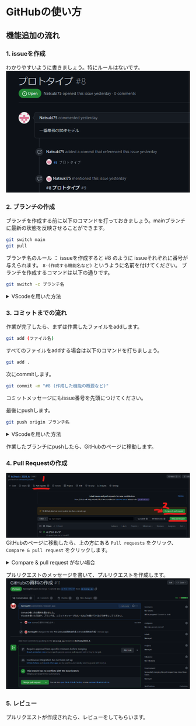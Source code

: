 # GitHubの使い方

## 機能追加の流れ
### 1. issueを作成
わかりやすいように書きましょう。特にルールはないです。
![](images/issue.png)

### 2. ブランチの作成
ブランチを作成する前に以下のコマンドを打っておきましょう。mainブランチに最新の状態を反映させることができます。
```sh
git switch main
git pull
```


ブランチ名のルール ： issueを作成すると #8 のように issueそれぞれに番号が与えられます。
`8-(作成する機能名など)` というように名前を付けてください。
ブランチを作成するコマンドは以下の通りです。
```sh
git switch -c ブランチ名
```

<!-- VScodeを用いた方法 折り畳み表示 -->
<details>
<summary>VScodeを用いた方法</summary>
<img src="images/branch.png" width="500px">
<div>
VScodeの左下にあるブランチのアイコンをクリックすると、ブランチの選択画面が出てきます。
</div>
<img src="images/branch_main.png" width="500px">
<div>
まずはmainブランチに切り替えます。
</div>
<img src="images/pull.png" width="500px">
<div>
mainブランチに最新の状態を反映させます。
</div>
<img src="images/branch_create.png" width="500px">
<div>
ブランチを作成します。
</div>
<img src="images/branch_name.png" width="500px">
<div>
ブランチの名前は `(issue番号)-(作成する機能名など)` というように名前を付けてください。
</div>
</details>

### 3. コミットまでの流れ
作業が完了したら、まずは作業したファイルをaddします。
```sh
git add (ファイル名)
```
すべてのファイルをaddする場合は以下のコマンドを打ちましょう。
```sh
git add .
```

次にcommitします。
```sh
git commit -m "#8 (作成した機能の概要など)"
```
コミットメッセージにもissue番号を先頭につけてください。

最後にpushします。
```sh
git push origin ブランチ名
```

<!-- VScodeを用いた方法 折り畳み表示 -->
<details>
<summary>VScodeを用いた方法</summary>
<img src="images/git_icon.png" width="500px">
<div>
作業が完了したら、VScodeの左側にある Git のアイコンをクリックします。
</div>
<img src="images/git_add.png" width="500px">
<div>
作業したファイルを「＋」 ボタンを押すことによってaddします。
</div>
<img src="images/git_commit.png" width="500px">
<div>
ステージされていることを確認し、コミットメッセージを記入したら、青色のコミットボタンを押します。
</div>
</details>

作業したブランチにpushしたら、GitHubのページに移動します。

### 4. Pull Requestの作成
![](images/pull_request1.png)
GitHubのページに移動したら、上の方にある `Pull requests` をクリック、`Compare & pull request` をクリックします。

<!-- Compare & pull request がない場合  -->
<details>
<summary>Compare & pull request がない場合</summary>
<div>
ない場合は`New pull request` をクリックします。
</div>
<img src="images/pull_request2.png" width="500px">
<div>
`compare: main` をクリックし、作成したブランチを選択し、`Create pull request` をクリックするとプルリクエストが作成されます。
</div>
</details>

プルリクエストのメッセージを書いて、プルリクエストを作成します。
![](images/pull_request3.png)

### 5. レビュー
プルリクエストが作成されたら、レビューをしてもらいます。